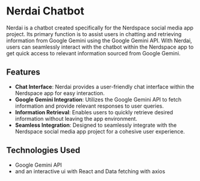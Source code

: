 # Nerdai Chatbot

Nerdai is a chatbot created specifically for the Nerdspace social media app project. Its primary function is to assist users in chatting and retrieving information from Google Gemini using the Google Gemini API. With Nerdai, users can seamlessly interact with the chatbot within the Nerdspace app to get quick access to relevant information sourced from Google Gemini.

## Features

- **Chat Interface**: Nerdai provides a user-friendly chat interface within the Nerdspace app for easy interaction.
- **Google Gemini Integration**: Utilizes the Google Gemini API to fetch information and provide relevant responses to user queries.
- **Information Retrieval**: Enables users to quickly retrieve desired information without leaving the app environment.
- **Seamless Integration**: Designed to seamlessly integrate with the Nerdspace social media app project for a cohesive user experience.

## Technologies Used

- Google Gemini API
- and an interactive ui with React and Data fetching with axios
